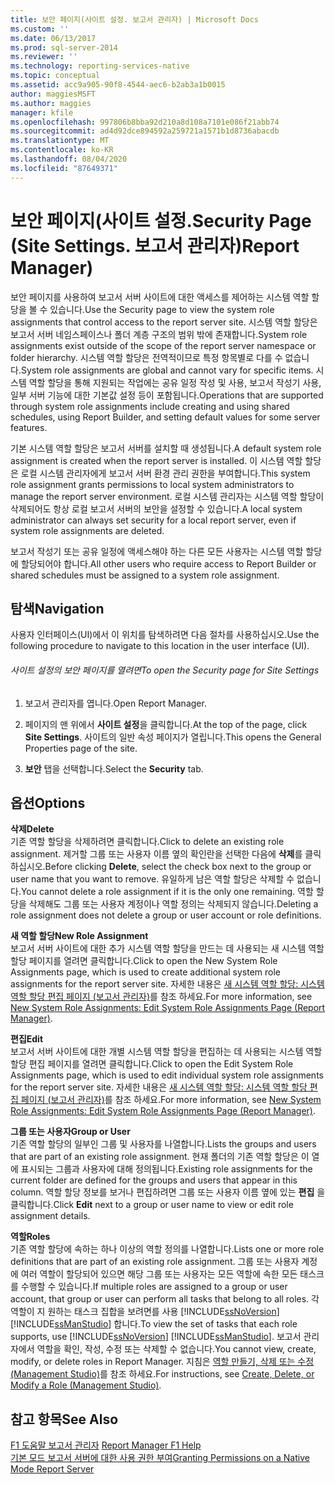 ```yaml
---
title: 보안 페이지(사이트 설정. 보고서 관리자) | Microsoft Docs
ms.custom: ''
ms.date: 06/13/2017
ms.prod: sql-server-2014
ms.reviewer: ''
ms.technology: reporting-services-native
ms.topic: conceptual
ms.assetid: acc9a905-90f8-4544-aec6-b2ab3a1b0015
author: maggiesMSFT
ms.author: maggies
manager: kfile
ms.openlocfilehash: 997806b8bba92d210a8d108a7101e086f21abb74
ms.sourcegitcommit: ad4d92dce894592a259721a1571b1d8736abacdb
ms.translationtype: MT
ms.contentlocale: ko-KR
ms.lasthandoff: 08/04/2020
ms.locfileid: "87649371"
---
```

# <a name="security-page-site-settings-report-manager"></a><span data-ttu-id="c49d3-103">보안 페이지(사이트 설정.</span><span class="sxs-lookup"><span data-stu-id="c49d3-103">Security Page (Site Settings.</span></span> <span data-ttu-id="c49d3-104">보고서 관리자)</span><span class="sxs-lookup"><span data-stu-id="c49d3-104">Report Manager)</span></span>
  <span data-ttu-id="c49d3-105">보안 페이지를 사용하여 보고서 서버 사이트에 대한 액세스를 제어하는 시스템 역할 할당을 볼 수 있습니다.</span><span class="sxs-lookup"><span data-stu-id="c49d3-105">Use the Security page to view the system role assignments that control access to the report server site.</span></span> <span data-ttu-id="c49d3-106">시스템 역할 할당은 보고서 서버 네임스페이스나 폴더 계층 구조의 범위 밖에 존재합니다.</span><span class="sxs-lookup"><span data-stu-id="c49d3-106">System role assignments exist outside of the scope of the report server namespace or folder hierarchy.</span></span> <span data-ttu-id="c49d3-107">시스템 역할 할당은 전역적이므로 특정 항목별로 다를 수 없습니다.</span><span class="sxs-lookup"><span data-stu-id="c49d3-107">System role assignments are global and cannot vary for specific items.</span></span> <span data-ttu-id="c49d3-108">시스템 역할 할당을 통해 지원되는 작업에는 공유 일정 작성 및 사용, 보고서 작성기 사용, 일부 서버 기능에 대한 기본값 설정 등이 포함됩니다.</span><span class="sxs-lookup"><span data-stu-id="c49d3-108">Operations that are supported through system role assignments include creating and using shared schedules, using Report Builder, and setting default values for some server features.</span></span>  
  
 <span data-ttu-id="c49d3-109">기본 시스템 역할 할당은 보고서 서버를 설치할 때 생성됩니다.</span><span class="sxs-lookup"><span data-stu-id="c49d3-109">A default system role assignment is created when the report server is installed.</span></span> <span data-ttu-id="c49d3-110">이 시스템 역할 할당은 로컬 시스템 관리자에게 보고서 서버 환경 관리 권한을 부여합니다.</span><span class="sxs-lookup"><span data-stu-id="c49d3-110">This system role assignment grants permissions to local system administrators to manage the report server environment.</span></span> <span data-ttu-id="c49d3-111">로컬 시스템 관리자는 시스템 역할 할당이 삭제되어도 항상 로컬 보고서 서버의 보안을 설정할 수 있습니다.</span><span class="sxs-lookup"><span data-stu-id="c49d3-111">A local system administrator can always set security for a local report server, even if system role assignments are deleted.</span></span>  
  
 <span data-ttu-id="c49d3-112">보고서 작성기 또는 공유 일정에 액세스해야 하는 다른 모든 사용자는 시스템 역할 할당에 할당되어야 합니다.</span><span class="sxs-lookup"><span data-stu-id="c49d3-112">All other users who require access to Report Builder or shared schedules must be assigned to a system role assignment.</span></span>  
  
## <a name="navigation"></a><span data-ttu-id="c49d3-113">탐색</span><span class="sxs-lookup"><span data-stu-id="c49d3-113">Navigation</span></span>  
 <span data-ttu-id="c49d3-114">사용자 인터페이스(UI)에서 이 위치를 탐색하려면 다음 절차를 사용하십시오.</span><span class="sxs-lookup"><span data-stu-id="c49d3-114">Use the following procedure to navigate to this location in the user interface (UI).</span></span>  
  
###### <a name="to-open-the-security-page-for-site-settings"></a><span data-ttu-id="c49d3-115">사이트 설정의 보안 페이지를 열려면</span><span class="sxs-lookup"><span data-stu-id="c49d3-115">To open the Security page for Site Settings</span></span>  
  
1.  <span data-ttu-id="c49d3-116">보고서 관리자를 엽니다.</span><span class="sxs-lookup"><span data-stu-id="c49d3-116">Open Report Manager.</span></span>  
  
2.  <span data-ttu-id="c49d3-117">페이지의 맨 위에서 **사이트 설정**을 클릭합니다.</span><span class="sxs-lookup"><span data-stu-id="c49d3-117">At the top of the page, click **Site Settings**.</span></span> <span data-ttu-id="c49d3-118">사이트의 일반 속성 페이지가 열립니다.</span><span class="sxs-lookup"><span data-stu-id="c49d3-118">This opens the General Properties page of the site.</span></span>  
  
3.  <span data-ttu-id="c49d3-119">**보안** 탭을 선택합니다.</span><span class="sxs-lookup"><span data-stu-id="c49d3-119">Select the **Security** tab.</span></span>  
  
## <a name="options"></a><span data-ttu-id="c49d3-120">옵션</span><span class="sxs-lookup"><span data-stu-id="c49d3-120">Options</span></span>  
 <span data-ttu-id="c49d3-121">**삭제**</span><span class="sxs-lookup"><span data-stu-id="c49d3-121">**Delete**</span></span>  
 <span data-ttu-id="c49d3-122">기존 역할 할당을 삭제하려면 클릭합니다.</span><span class="sxs-lookup"><span data-stu-id="c49d3-122">Click to delete an existing role assignment.</span></span> <span data-ttu-id="c49d3-123">제거할 그룹 또는 사용자 이름 옆의 확인란을 선택한 다음에 **삭제**를 클릭하십시오.</span><span class="sxs-lookup"><span data-stu-id="c49d3-123">Before clicking **Delete**, select the check box next to the group or user name that you want to remove.</span></span> <span data-ttu-id="c49d3-124">유일하게 남은 역할 할당은 삭제할 수 없습니다.</span><span class="sxs-lookup"><span data-stu-id="c49d3-124">You cannot delete a role assignment if it is the only one remaining.</span></span> <span data-ttu-id="c49d3-125">역할 할당을 삭제해도 그룹 또는 사용자 계정이나 역할 정의는 삭제되지 않습니다.</span><span class="sxs-lookup"><span data-stu-id="c49d3-125">Deleting a role assignment does not delete a group or user account or role definitions.</span></span>  
  
 <span data-ttu-id="c49d3-126">**새 역할 할당**</span><span class="sxs-lookup"><span data-stu-id="c49d3-126">**New Role Assignment**</span></span>  
 <span data-ttu-id="c49d3-127">보고서 서버 사이트에 대한 추가 시스템 역할 할당을 만드는 데 사용되는 새 시스템 역할 할당 페이지를 열려면 클릭합니다.</span><span class="sxs-lookup"><span data-stu-id="c49d3-127">Click to open the New System Role Assignments page, which is used to create additional system role assignments for the report server site.</span></span> <span data-ttu-id="c49d3-128">자세한 내용은 [새 시스템 역할 할당: 시스템 역할 할당 편집 페이지 &#40;보고서 관리자&#41;](../../2014/reporting-services/new-system-role-assignments-edit-system-role-assignments-page-report-manager.md)를 참조 하세요.</span><span class="sxs-lookup"><span data-stu-id="c49d3-128">For more information, see [New System Role Assignments: Edit System Role Assignments Page &#40;Report Manager&#41;](../../2014/reporting-services/new-system-role-assignments-edit-system-role-assignments-page-report-manager.md).</span></span>  
  
 <span data-ttu-id="c49d3-129">**편집**</span><span class="sxs-lookup"><span data-stu-id="c49d3-129">**Edit**</span></span>  
 <span data-ttu-id="c49d3-130">보고서 서버 사이트에 대한 개별 시스템 역할 할당을 편집하는 데 사용되는 시스템 역할 할당 편집 페이지를 열려면 클릭합니다.</span><span class="sxs-lookup"><span data-stu-id="c49d3-130">Click to open the Edit System Role Assignments page, which is used to edit individual system role assignments for the report server site.</span></span> <span data-ttu-id="c49d3-131">자세한 내용은 [새 시스템 역할 할당: 시스템 역할 할당 편집 페이지 &#40;보고서 관리자&#41;](../../2014/reporting-services/new-system-role-assignments-edit-system-role-assignments-page-report-manager.md)를 참조 하세요.</span><span class="sxs-lookup"><span data-stu-id="c49d3-131">For more information, see [New System Role Assignments: Edit System Role Assignments Page &#40;Report Manager&#41;](../../2014/reporting-services/new-system-role-assignments-edit-system-role-assignments-page-report-manager.md).</span></span>  
  
 <span data-ttu-id="c49d3-132">**그룹 또는 사용자**</span><span class="sxs-lookup"><span data-stu-id="c49d3-132">**Group or User**</span></span>  
 <span data-ttu-id="c49d3-133">기존 역할 할당의 일부인 그룹 및 사용자를 나열합니다.</span><span class="sxs-lookup"><span data-stu-id="c49d3-133">Lists the groups and users that are part of an existing role assignment.</span></span> <span data-ttu-id="c49d3-134">현재 폴더의 기존 역할 할당은 이 열에 표시되는 그룹과 사용자에 대해 정의됩니다.</span><span class="sxs-lookup"><span data-stu-id="c49d3-134">Existing role assignments for the current folder are defined for the groups and users that appear in this column.</span></span> <span data-ttu-id="c49d3-135">역할 할당 정보를 보거나 편집하려면 그룹 또는 사용자 이름 옆에 있는 **편집** 을 클릭합니다.</span><span class="sxs-lookup"><span data-stu-id="c49d3-135">Click **Edit** next to a group or user name to view or edit role assignment details.</span></span>  
  
 <span data-ttu-id="c49d3-136">**역할**</span><span class="sxs-lookup"><span data-stu-id="c49d3-136">**Roles**</span></span>  
 <span data-ttu-id="c49d3-137">기존 역할 할당에 속하는 하나 이상의 역할 정의를 나열합니다.</span><span class="sxs-lookup"><span data-stu-id="c49d3-137">Lists one or more role definitions that are part of an existing role assignment.</span></span> <span data-ttu-id="c49d3-138">그룹 또는 사용자 계정에 여러 역할이 할당되어 있으면 해당 그룹 또는 사용자는 모든 역할에 속한 모든 태스크를 수행할 수 있습니다.</span><span class="sxs-lookup"><span data-stu-id="c49d3-138">If multiple roles are assigned to a group or user account, that group or user can perform all tasks that belong to all roles.</span></span> <span data-ttu-id="c49d3-139">각 역할이 지 원하는 태스크 집합을 보려면를 사용 [!INCLUDE[ssNoVersion](../includes/ssnoversion-md.md)] [!INCLUDE[ssManStudio](../includes/ssmanstudio-md.md)] 합니다.</span><span class="sxs-lookup"><span data-stu-id="c49d3-139">To view the set of tasks that each role supports, use [!INCLUDE[ssNoVersion](../includes/ssnoversion-md.md)] [!INCLUDE[ssManStudio](../includes/ssmanstudio-md.md)].</span></span> <span data-ttu-id="c49d3-140">보고서 관리자에서 역할을 확인, 작성, 수정 또는 삭제할 수 없습니다.</span><span class="sxs-lookup"><span data-stu-id="c49d3-140">You cannot view, create, modify, or delete roles in Report Manager.</span></span> <span data-ttu-id="c49d3-141">지침은 [역할 만들기, 삭제 또는 수정 &#40;Management Studio&#41;](security/role-definitions-create-delete-or-modify.md)를 참조 하세요.</span><span class="sxs-lookup"><span data-stu-id="c49d3-141">For instructions, see [Create, Delete, or Modify a Role &#40;Management Studio&#41;](security/role-definitions-create-delete-or-modify.md).</span></span>  
  
## <a name="see-also"></a><span data-ttu-id="c49d3-142">참고 항목</span><span class="sxs-lookup"><span data-stu-id="c49d3-142">See Also</span></span>  
 <span data-ttu-id="c49d3-143">[F1 도움말 보고서 관리자](../../2014/reporting-services/report-manager-f1-help.md) </span><span class="sxs-lookup"><span data-stu-id="c49d3-143">[Report Manager F1 Help](../../2014/reporting-services/report-manager-f1-help.md) </span></span>  
 [<span data-ttu-id="c49d3-144">기본 모드 보고서 서버에 대한 사용 권한 부여</span><span class="sxs-lookup"><span data-stu-id="c49d3-144">Granting Permissions on a Native Mode Report Server</span></span>](security/granting-permissions-on-a-native-mode-report-server.md)  
  
  
